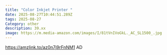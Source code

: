 ```yaml
---
title: "Color Inkjet Printer "
date: 2025-08-27T10:44:51.289Z
tags: 2025-08-27
Category: other
description: 39.xx
image: https://m.media-amazon.com/images/I/81tVnIVoGkL._AC_SL1500_.jpg
---
```

https://amzlink.to/az0n7j9rFnNM1
AD